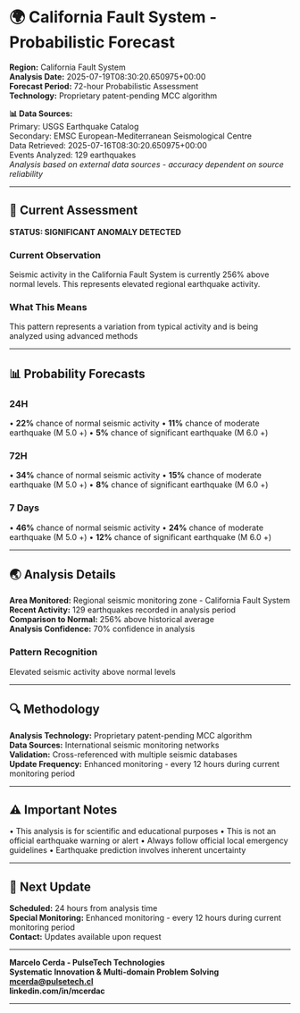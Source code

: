 # 🌍 California Fault System - Probabilistic Forecast

**Region:** California Fault System  
**Analysis Date:** 2025-07-19T08:30:20.650975+00:00  
**Forecast Period:** 72-hour Probabilistic Assessment  
**Technology:** Proprietary patent-pending MCC algorithm  

**📊 Data Sources:**  
Primary: USGS Earthquake Catalog  
Secondary: EMSC European-Mediterranean Seismological Centre  
Data Retrieved: 2025-07-16T08:30:20.650975+00:00  
Events Analyzed: 129 earthquakes  
*Analysis based on external data sources - accuracy dependent on source reliability*

---

## 🎯 Current Assessment

**STATUS: SIGNIFICANT ANOMALY DETECTED**

### Current Observation
Seismic activity in the California Fault System is currently 256% above normal levels. This represents elevated regional earthquake activity.

### What This Means
This pattern represents a variation from typical activity and is being analyzed using advanced methods

---

## 📊 Probability Forecasts

### 24H
• **22%** chance of normal seismic activity
• **11%** chance of moderate earthquake (M 5.0 +)
• **5%** chance of significant earthquake (M 6.0 +)

### 72H
• **34%** chance of normal seismic activity
• **15%** chance of moderate earthquake (M 5.0 +)
• **8%** chance of significant earthquake (M 6.0 +)

### 7 Days
• **46%** chance of normal seismic activity
• **24%** chance of moderate earthquake (M 5.0 +)
• **12%** chance of significant earthquake (M 6.0 +)

---

## 🌏 Analysis Details
**Area Monitored:** Regional seismic monitoring zone - California Fault System  
**Recent Activity:** 129 earthquakes recorded in analysis period  
**Comparison to Normal:** 256% above historical average  
**Analysis Confidence:** 70% confidence in analysis  

### Pattern Recognition
Elevated seismic activity above normal levels

---

## 🔍 Methodology
**Analysis Technology:** Proprietary patent-pending MCC algorithm  
**Data Sources:** International seismic monitoring networks  
**Validation:** Cross-referenced with multiple seismic databases  
**Update Frequency:** Enhanced monitoring - every 12 hours during current monitoring period  

---

## ⚠️ Important Notes
• This analysis is for scientific and educational purposes
• This is not an official earthquake warning or alert
• Always follow official local emergency guidelines
• Earthquake prediction involves inherent uncertainty

---

## 📅 Next Update
**Scheduled:** 24 hours from analysis time  
**Special Monitoring:** Enhanced monitoring - every 12 hours during current monitoring period  
**Contact:** Updates available upon request  

---

**Marcelo Cerda - PulseTech Technologies**  
**Systematic Innovation & Multi-domain Problem Solving**  
**mcerda@pulsetech.cl**  
**linkedin.com/in/mcerdac**

---
